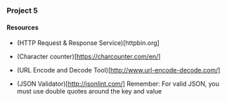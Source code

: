 ### Project 5

#### Resources

- (HTTP Request & Response Service)[httpbin.org]

- (Character counter)[https://charcounter.com/en/]

- (URL Encode and Decode Tool)[http://www.url-encode-decode.com/]

- (JSON Validator)[http://jsonlint.com/]
Remember: For valid JSON, you must use double quotes around the key and value